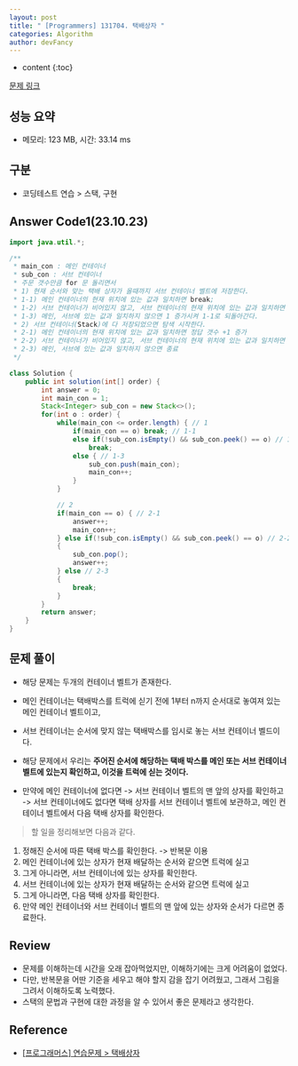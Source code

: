 ```yaml
---
layout: post
title: " [Programmers] 131704. 택배상자 "
categories: Algorithm
author: devFancy
---
```

* content
{:toc}

[문제 링크](https://school.programmers.co.kr/learn/courses/30/lessons/131704#)

## 성능 요약

* 메모리: 123 MB, 시간: 33.14 ms

## 구분

* 코딩테스트 연습 > 스택, 구현

## Answer Code1(23.10.23)

```java
import java.util.*;

/**
 * main_con : 메인 컨테이너
 * sub_con : 서브 컨테이너
 * 주문 갯수만큼 for 문 돌리면서
 * 1) 현재 순서와 맞는 택배 상자가 올때까지 서브 컨테이너 벨트에 저장한다.
 * 1-1) 메인 컨테이너의 현재 위치에 있는 값과 일치하면 break;
 * 1-2) 서브 컨테이너가 비어있지 않고, 서브 컨테이너의 현재 위치에 있는 값과 일치하면 break;
 * 1-3) 메인, 서브에 있는 값과 일치하지 않으면 1 증가시켜 1-1로 되돌아간다.
 * 2) 서브 컨테이너(Stack)에 다 저장되었으면 탐색 시작한다.
 * 2-1) 메인 컨테이너의 현재 위치에 있는 값과 일치하면 정답 갯수 +1 증가
 * 2-2) 서브 컨테이너가 비어있지 않고, 서브 컨테이너의 현재 위치에 있는 값과 일치하면 서브 컨테이너 pop()하고 정답 갯수 + 1 증가
 * 2-3) 메인, 서브에 있는 값과 일치하지 않으면 종료
 */

class Solution {
    public int solution(int[] order) {
        int answer = 0;
        int main_con = 1;
        Stack<Integer> sub_con = new Stack<>();
        for(int o : order) {
            while(main_con <= order.length) { // 1
                if(main_con == o) break; // 1-1
                else if(!sub_con.isEmpty() && sub_con.peek() == o) // 1-2
                    break;
                else { // 1-3
                    sub_con.push(main_con);
                    main_con++;
                }
            }

            // 2
            if(main_con == o) { // 2-1
                answer++;
                main_con++;
            } else if(!sub_con.isEmpty() && sub_con.peek() == o) // 2-2
            {
                sub_con.pop();
                answer++;
            } else // 2-3
            {
                break;
            }
        }
        return answer;
    }
}
```

## 문제 풀이

* 해당 문제는 두개의 컨테이너 벨트가 존재한다.

* 메인 컨테이너는 택배박스를 트럭에 싣기 전에 1부터 n까지 순서대로 놓여져 있는 메인 컨테이너 벨트이고,

* 서브 컨테이너는 순서에 맞지 않는 택배박스를 임시로 놓는 서브 컨테이너 벨드이다.

* 해당 문제에서 우리는 **주어진 순서에 해당하는 택배 박스를 메인 또는 서브 컨테이너 벨트에 있는지 확인하고, 이것을 트럭에 싣는 것이다.**

* 만약에 메인 컨테이너에 없다면 -> 서브 컨테이너 벨트의 맨 앞의 상자를 확인하고 -> 서브 컨테이너에도 없다면 택배 상자를 서브 컨테이너 벨트에 보관하고, 메인 컨테이너 벨트에서 다음 택배 상자를 확인한다.

> 할 일을 정리해보면 다음과 같다.

1. 정해진 순서에 따른 택배 박스를 확인한다. -> 반복문 이용
2. 메인 컨테이너에 있는 상자가 현재 배달하는 순서와 같으면 트럭에 실고
3. 그게 아니라면, 서브 컨테이너에 있는 상자를 확인한다.
4. 서브 컨테이너에 있는 상자가 현재 배달하는 순서와 같으면 트럭에 실고
5. 그게 아니라면, 다음 택배 상자를 확인한다.
6. 만약 메인 컨테이너와 서브 컨테이너 벨트의 맨 앞에 있는 상자와 순서가 다르면 종료한다.

## Review

- 문제를 이해하는데 시간을 오래 잡아먹었지만, 이해하기에는 크게 어려움이 없었다.
- 다만, 반복문을 어딴 기준을 세우고 해야 할지 감을 잡기 어려웠고, 그래서 그림을 그려서 이해하도록 노력했다.
- 스택의 문법과 구현에 대한 과정을 알 수 있어서 좋은 문제라고 생각한다.

## Reference

- [[프로그래머스] 연습문제 > 택배상자](https://velog.io/@skwx50000/JAVA-LV2.-%ED%83%9D%EB%B0%B0%EC%83%81%EC%9E%90)